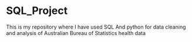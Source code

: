 # SQL_Project
This is my repository where I have used SQL And python for data cleaning and analysis of Australian Bureau of Statistics health data
